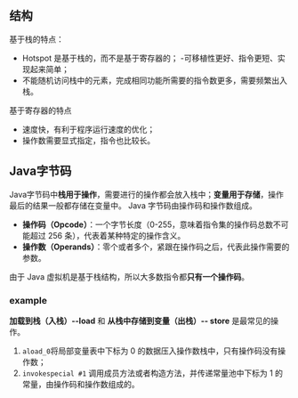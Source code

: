 ## 结构
基于栈的特点：
- Hotspot 是基于栈的，而不是基于寄存器的；
-可移植性更好、指令更短、实现起来简单；
- 不能随机访问栈中的元素，完成相同功能所需要的指令数更多，需要频繁出入栈。

基于寄存器的特点
- 速度快，有利于程序运行速度的优化；
- 操作数需要显式指定，指令也比较长。

## Java字节码
Java字节码中**栈用于操作**，需要进行的操作都会放入栈中；**变量用于存储**，操作最后的结果一般都存储在变量中。
Java 字节码由操作码和操作数组成。
-   **操作码（Opcode）**：一个字节长度（0-255，意味着指令集的操作码总数不可能超过 256 条），代表着某种特定的操作含义。
-  **操作数（Operands）**：零个或者多个，紧跟在操作码之后，代表此操作需要的参数。

由于 Java 虚拟机是基于栈结构，所以大多数指令都**只有一个操作码**。

### example
**加载到栈（入栈）--load** 和 **从栈中存储到变量（出栈）-- store** 是最常见的操作。
1. `aload_0`将局部变量表中下标为 0 的数据压入操作数栈中，只有操作码没有操作数；
2.  `invokespecial #1` 调用成员方法或者构造方法，并传递常量池中下标为 1 的常量，由操作码和操作数组成的。